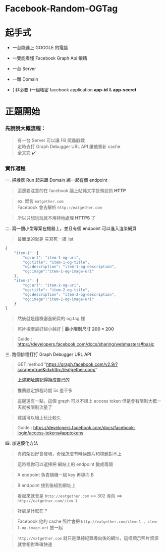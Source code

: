 # Facebook-Random-OGTag
# 起手式
* 一台能連上 GOOGLE 的電腦

* 一雙能看懂 Facebook Graph Api 眼睛

* 一台 Server

* 一顆 Domain

* ( 非必要 )一組帳密 facebook application **app-id** & **app-secret**


# 正題開始

### 先說說大概流程：
> 有一台 Server 可以讓 FB 爬蟲戳戳 <br>
> 定時去打 Graph Debugger URL API 讓他重新 cache<br>
> 全文完 ✔️


### 實作過程

一. 把機器 Run 起來跟 Domain 綁一起有個 endpoint
> 這邊要注意的在 facebook 牆上貼純文字是預設抓 **HTTP** <br>

> ex. 留言 `eatgether.com` <br>
> Facebook 會去解析 `http://eatgether.com` <br>

> 所以只想玩玩就不用特地處理 **HTTPS** 了

二. 寫一個小型專案在機器上，並且有個 endpoint 可以進入渲染網頁
> 最簡單的就是 先寫死一組 list
>
```javascript
{
    "item-1": {
        "og:url": "item-1-og-uri",
        "og:title": "item-1-og-title",
        "og:description": "item-1-og-description",
        "og:image":"item-1-og-image-uri"
    },
    "item-2": {
        "og:url": "item-2-og-uri",
        "og:title": "item-2-og-title",
        "og:description": "item-2-og-description",
        "og:image":"item-2-og-image-uri"
    }
}
```

> 然後就是隨機塞進網頁的 og:tag 裡

> 照片檔案最好越小越好 | **最小限制尺寸 200 * 200**

> Guide : https://developers.facebook.com/docs/sharing/webmasters#basic

三. 跑個排程打打 Graph Debugger URL API
> GET method "https://graph.facebook.com/v2.9/?scrape=true&id=http://eatgether.com/"

> **上述網址請記得換成自己的**

> 推薦設定排程時間 5s 差不多

> 這邊還有一點，這個 graph 可以不組上 access token 但是會有限制大概一天就被限制流量了 <br>

> 建議可以組上玩比較久

> Guide : https://developers.facebook.com/docs/facebook-login/access-tokens#apptokens

四. 加速優化方法
> 真的架設好會發現，奇怪怎麼有時候照片和標題對不上 <br>

> 這時候你可以選擇把 網站上的 endpoint 變成兩個 <br>

> A endpoint 負責隨機一組 key 再導向 B <br>

> B endpoint 接到後組到網址上 <br>

> 看起來就會是 `http://eatgether.com`  == 302 導向 ==> `http://eatgether.com/item-1`

> 好處是什麼在 ?

> Facebook 他的 cache 照片會把
> `http://eatgether.com/item-1 , item-1-og-image-uri` 放一起

> `http://eatgether.com` 就只是單純紀錄導向後的網址，這樣顯示照片資源就會相對準確快速
